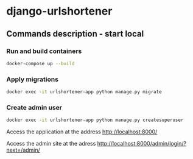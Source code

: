 # django-urlshortener

## Commands description - start local

### Run and build containers
```sh
docker-compose up --build
```

### Apply migrations
```sh
docker exec -it urlshortener-app python manage.py migrate
```

### Create admin user
```sh
docker exec -it urlshortener-app python manage.py createsuperuser
```

Access the application at the address [http://localhost:8000/](http://localhost:8000/)

Access the admin site at the adress [http://localhost:8000/admin/login/?next=/admin/](http://localhost:8000//admin/login/?next=/admin/)